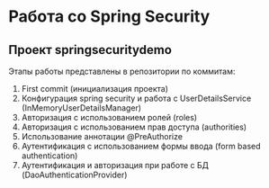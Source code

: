 # Работа со Spring Security
## Проект springsecuritydemo 



Этапы работы представлены в репозитории по коммитам:
1. First commit (инициализация проекта)
2. Конфигурация spring security и работа с UserDetailsService (InMemoryUserDetailsManager)
3. Авторизация с использованием ролей (roles) 
4. Авторизация с использованием прав доступа (authorities)
5. Использование аннотации @PreAuthorize
6. Аутентификация с использованием формы ввода (form based authentication)
7. Аутентификация и авторизация при работе с БД (DaoAuthenticationProvider)
